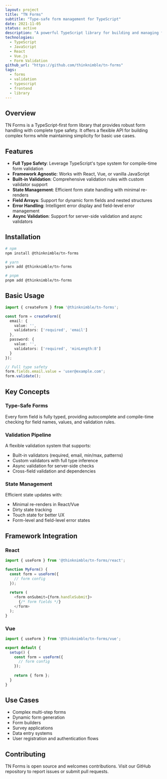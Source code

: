 ```yaml
---
layout: project
title: "TN Forms"
subtitle: "Type-safe form management for TypeScript"
date: 2021-11-05
status: active
description: "A powerful TypeScript library for building and managing forms with full type safety, validation, and state management."
technologies:
  - TypeScript
  - JavaScript
  - React
  - Vue.js
  - Form Validation
github_url: "https://github.com/thinknimble/tn-forms"
tags:
  - forms
  - validation
  - typescript
  - frontend
  - library
---
```


## Overview

TN Forms is a TypeScript-first form library that provides robust form handling with complete type safety. It offers a flexible API for building complex forms while maintaining simplicity for basic use cases.

## Features

- **Full Type Safety**: Leverage TypeScript's type system for compile-time form validation
- **Framework Agnostic**: Works with React, Vue, or vanilla JavaScript
- **Built-in Validation**: Comprehensive validation rules with custom validator support
- **State Management**: Efficient form state handling with minimal re-renders
- **Field Arrays**: Support for dynamic form fields and nested structures
- **Error Handling**: Intelligent error display and field-level error management
- **Async Validation**: Support for server-side validation and async validators

## Installation

```bash
# npm
npm install @thinknimble/tn-forms

# yarn
yarn add @thinknimble/tn-forms

# pnpm
pnpm add @thinknimble/tn-forms
```

## Basic Usage

```typescript
import { createForm } from '@thinknimble/tn-forms';

const form = createForm({
  email: {
    value: '',
    validators: ['required', 'email']
  },
  password: {
    value: '',
    validators: ['required', 'minLength:8']
  }
});

// Full type safety
form.fields.email.value = 'user@example.com';
form.validate();
```

## Key Concepts

### Type-Safe Forms
Every form field is fully typed, providing autocomplete and compile-time checking for field names, values, and validation rules.

### Validation Pipeline
A flexible validation system that supports:
- Built-in validators (required, email, min/max, patterns)
- Custom validators with full type inference
- Async validation for server-side checks
- Cross-field validation and dependencies

### State Management
Efficient state updates with:
- Minimal re-renders in React/Vue
- Dirty state tracking
- Touch state for better UX
- Form-level and field-level error states

## Framework Integration

### React
```typescript
import { useForm } from '@thinknimble/tn-forms/react';

function MyForm() {
  const form = useForm({
    // form config
  });
  
  return (
    <form onSubmit={form.handleSubmit}>
      {/* form fields */}
    </form>
  );
}
```

### Vue
```typescript
import { useForm } from '@thinknimble/tn-forms/vue';

export default {
  setup() {
    const form = useForm({
      // form config
    });
    
    return { form };
  }
}
```

## Use Cases

- Complex multi-step forms
- Dynamic form generation
- Form builders
- Survey applications
- Data entry systems
- User registration and authentication flows

## Contributing

TN Forms is open source and welcomes contributions. Visit our GitHub repository to report issues or submit pull requests.